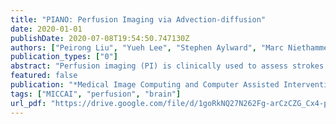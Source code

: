 ```yaml
---
title: "PIANO: Perfusion Imaging via Advection-diffusion"
date: 2020-01-01
publishDate: 2020-07-08T19:54:50.747130Z
authors: ["Peirong Liu", "Yueh Lee", "Stephen Aylward", "Marc Niethammer"]
publication_types: ["0"]
abstract: "Perfusion imaging (PI) is clinically used to assess strokes and brain tumors. Commonly used PI approaches based on magnetic resonance imaging (MRI) or computed tomography (CT) image the effect of a contrast agent moving through blood vessels and into tissue. Contrast-agent free approaches, for example, based on intravoxel incoherent motion, also exist, but are so far not routinely used clinically. MR or CT perfusion imaging based on contrast agents relies on the estimation of the arterial input function (AIF) to approximately model tissue perfusion, neglecting spatial dependencies. Reliably estimating the AIF is also non-trivial, leading to difficulties with standardizing perfusion measures. In this work we therefore propose a data-assimilation approach (PIANO) which estimates the velocity and diffusion fields of an advection-diffusion model best explaining the contrast dynamics. PIANO accounts for spatial dependencies and neither requires estimating the AIF nor relies on a particular contrast agent bolus shape. Specifically, we propose a convenient parameterization of the estimation problem, a numerical estimation approach, and extensively evaluate PIANO. We demonstrate that PIANO can successfully resolve velocity and diffusion field ambiguities and results in sensitive measures for the assessment of stroke, comparing favorably to conventional measures of perfusion."
featured: false
publication: "*Medical Image Computing and Computer Assisted Intervention - MICCAI*"
tags: ["MICCAI", "perfusion", "brain"]
url_pdf: "https://drive.google.com/file/d/1goRkNQ27N262Fg-arCzCZG_Cx4-pMqYV"
---
```


